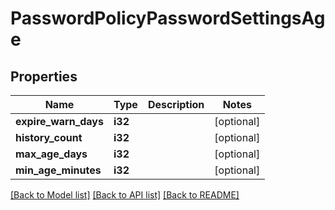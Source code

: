 # PasswordPolicyPasswordSettingsAge

## Properties
Name | Type | Description | Notes
------------ | ------------- | ------------- | -------------
**expire_warn_days** | **i32** |  | [optional] 
**history_count** | **i32** |  | [optional] 
**max_age_days** | **i32** |  | [optional] 
**min_age_minutes** | **i32** |  | [optional] 

[[Back to Model list]](../README.md#documentation-for-models) [[Back to API list]](../README.md#documentation-for-api-endpoints) [[Back to README]](../README.md)


